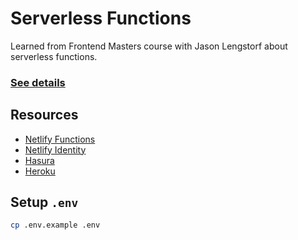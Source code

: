 # Serverless Functions

Learned from Frontend Masters course with Jason Lengstorf about serverless functions.

### [See details](https://frontendmasters.com/workshops/serverless-functions/)

## Resources

- [Netlify Functions](https://www.netlify.com/products/functions/?utm_source=fem-sls&utm_medium=functions-jl&utm_campaign=devex)
- [Netlify Identity](https://docs.netlify.com/visitor-access/identity/?utm_source=fem-sls&utm_medium=functions-jl&utm_campaign=devex)
- [Hasura](https://cloud.hasura.io/)
- [Heroku](https://www.heroku.com/)

## Setup `.env`

```bash
cp .env.example .env
```
